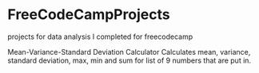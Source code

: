 # FreeCodeCampProjects
projects for data analysis I completed for freecodecamp

Mean-Variance-Standard Deviation Calculator
Calculates mean, variance, standard deviation, max, min and sum for list of 9 numbers that are put in.
